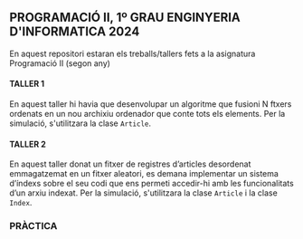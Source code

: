 ## PROGRAMACIÓ II, 1º GRAU ENGINYERIA D'INFORMATICA 2024
En aquest repositori estaran els treballs/tallers fets a la asignatura Programació II (segon any)
#### TALLER 1
En aquest taller hi havia que  desenvolupar un algoritme que fusioni N ftxers ordenats en un nou archixiu ordenador que conte tots els elements. Per la simulació, s'utilitzara la clase `Article`.
#### TALLER 2
En aquest taller donat un fitxer de registres d’articles desordenat emmagatzemat en un fitxer aleatori, es demana implementar un sistema d’índexs sobre el seu codi que ens permeti accedir-hi amb les funcionalitats d’un arxiu indexat. Per la simulació, s'utilitzara la clase `Article` i la clase `Index`.
### PRÀCTICA


